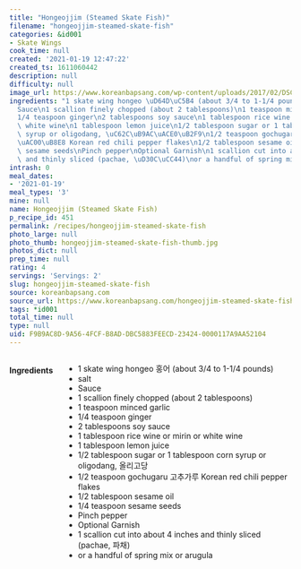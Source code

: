 ```yaml
---
title: "Hongeojjim (Steamed Skate Fish)"
filename: "hongeojjim-steamed-skate-fish"
categories: &id001
- Skate Wings
cook_time: null
created: '2021-01-19 12:47:22'
created_ts: 1611060442
description: null
difficulty: null
image_url: https://www.koreanbapsang.com/wp-content/uploads/2017/02/DSC_1847-e1486346972772-640x428.jpg
ingredients: "1 skate wing hongeo \uD64D\uC5B4 (about 3/4 to 1-1/4 pounds)\nsalt\n\
  Sauce\n1 scallion finely chopped (about 2 tablespoons)\n1 teaspoon minced garlic\n\
  1/4 teaspoon ginger\n2 tablespoons soy sauce\n1 tablespoon rice wine or mirin or\
  \ white wine\n1 tablespoon lemon juice\n1/2 tablespoon sugar or 1 tablespoon corn\
  \ syrup or oligodang, \uC62C\uB9AC\uACE0\uB2F9\n1/2 teaspoon gochugaru \uACE0\uCD94\
  \uAC00\uB8E8 Korean red chili pepper flakes\n1/2 tablespoon sesame oil\n1/4 teaspoon\
  \ sesame seeds\nPinch pepper\nOptional Garnish\n1 scallion cut into about 4 inches\
  \ and thinly sliced (pachae, \uD30C\uCC44)\nor a handful of spring mix or arugula"
intrash: 0
meal_dates:
- '2021-01-19'
meal_types: '3'
mine: null
name: Hongeojjim (Steamed Skate Fish)
p_recipe_id: 451
permalink: /recipes/hongeojjim-steamed-skate-fish
photo_large: null
photo_thumb: hongeojjim-steamed-skate-fish-thumb.jpg
photos_dict: null
prep_time: null
rating: 4
servings: 'Servings: 2'
slug: hongeojjim-steamed-skate-fish
source: koreanbapsang.com
source_url: https://www.koreanbapsang.com/hongeojjim-steamed-skate-fish/
tags: *id001
total_time: null
type: null
uid: F9B9AC8D-9A56-4FCF-B8AD-DBC5883FEECD-23424-0000117A9AA52104
---
```

<div class="large-8 medium-7 columns" id="writeup">	</div><!-- #writeup -->
</div><!-- #row-one -->
<div class="row" id="row-two">	<div class="medium-4 small-5 columns" id="ingredients"><h4>Ingredients</h4><div class="box box-ingredients content"><ul>
<li>1 skate wing hongeo 홍어 (about 3/4 to 1-1/4 pounds)</li>
<li>salt</li>
<li>Sauce</li>
<li>1 scallion finely chopped (about 2 tablespoons)</li>
<li>1 teaspoon minced garlic</li>
<li>1/4 teaspoon ginger</li>
<li>2 tablespoons soy sauce</li>
<li>1 tablespoon rice wine or mirin or white wine</li>
<li>1 tablespoon lemon juice</li>
<li>1/2 tablespoon sugar or 1 tablespoon corn syrup or oligodang, 올리고당</li>
<li>1/2 teaspoon gochugaru 고추가루 Korean red chili pepper flakes</li>
<li>1/2 tablespoon sesame oil</li>
<li>1/4 teaspoon sesame seeds</li>
<li>Pinch pepper</li>
<li>Optional Garnish</li>
<li>1 scallion cut into about 4 inches and thinly sliced (pachae, 파채)</li>
<li>or a handful of spring mix or arugula</li>
</ul>
</div>	</div>	<div class="medium-6 small-7 columns" id="directions">	</div>